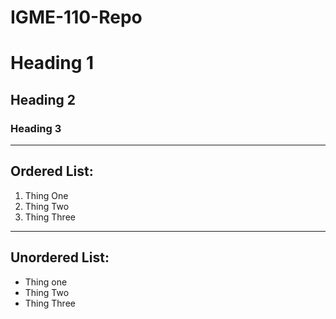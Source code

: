 # IGME-110-Repo
# Heading 1
## Heading 2
### Heading 3
---
## Ordered List:
1. Thing One
2. Thing Two
3. Thing Three
---
## Unordered List:
- Thing one
- Thing Two
- Thing Three
